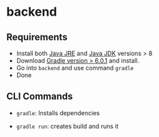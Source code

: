 # backend

## Requirements

-   Install both [Java JRE](https://www.java.com/de/download/win10.jsp) and [Java JDK](https://www.oracle.com/technetwork/java/javase/downloads/jdk8-downloads-2133151.html) versions > 8
-   Download [Gradle version > 6.0.1](https://gradle.org/install/) and install.
-   Go into `backend` and use command `gradle`
-   Done

## CLI Commands

-   `gradle`: Installs dependencies

-   `gradle run`: creates build and runs it
